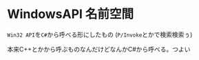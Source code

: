 ﻿# WindowsAPI 名前空間
`Win32 API`を`C#`から呼べる形にしたもの (`P/Invoke`とかで検索検索ぅ)

本来C++とかから呼ぶものなんだけどなんかC#から呼べる。つよい